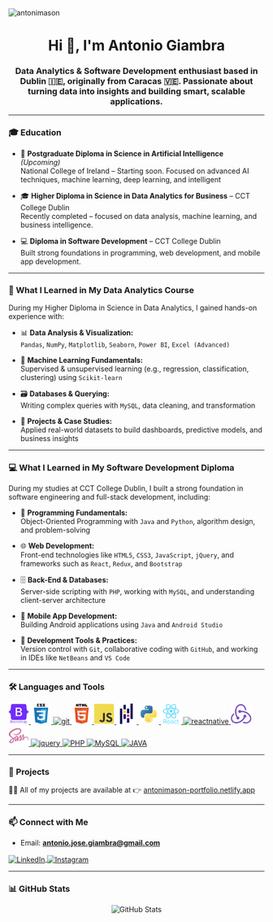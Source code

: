 <img src="https://komarev.com/ghpvc/?username=antonimason&label=Profile%20views&color=0e75b6&style=flat" alt="antonimason" />
<h1 align="center">Hi 👋, I'm Antonio Giambra</h1>
<h3 align="center">Data Analytics & Software Development enthusiast based in Dublin 🇮🇪, originally from Caracas 🇻🇪. Passionate about turning data into insights and building smart, scalable applications.</h3>

---

### 🎓 Education

- 🤖 **Postgraduate Diploma in Science in Artificial Intelligence** *(Upcoming)*  
  National College of Ireland – Starting soon. Focused on advanced AI techniques, machine learning, deep learning, and intelligent
  
- 🎓 **Higher Diploma in Science in Data Analytics for Business** – CCT College Dublin   
  Recently completed – focused on data analysis, machine learning, and business intelligence.

- 💻 **Diploma in Software Development** – CCT College Dublin  
  Built strong foundations in programming, web development, and mobile app development.

---

### 🧠 What I Learned in My Data Analytics Course

During my Higher Diploma in Science in Data Analytics, I gained hands-on experience with:

- 📊 **Data Analysis & Visualization:**  
  `Pandas`, `NumPy`, `Matplotlib`, `Seaborn`, `Power BI`, `Excel (Advanced)`

- 🤖 **Machine Learning Fundamentals:**  
  Supervised & unsupervised learning (e.g., regression, classification, clustering) using `Scikit-learn`

- 🗃️ **Databases & Querying:**  
  Writing complex queries with `MySQL`, data cleaning, and transformation

- 🧪 **Projects & Case Studies:**  
  Applied real-world datasets to build dashboards, predictive models, and business insights

---

### 💻 What I Learned in My Software Development Diploma

During my studies at CCT College Dublin, I built a strong foundation in software engineering and full-stack development, including:

- 🧱 **Programming Fundamentals:**  
  Object-Oriented Programming with `Java` and `Python`, algorithm design, and problem-solving

- 🌐 **Web Development:**  
  Front-end technologies like `HTML5`, `CSS3`, `JavaScript`, `jQuery`, and frameworks such as `React`, `Redux`, and `Bootstrap`

- 🗄️ **Back-End & Databases:**  
  Server-side scripting with `PHP`, working with `MySQL`, and understanding client-server architecture

- 📱 **Mobile App Development:**  
  Building Android applications using `Java` and `Android Studio`

- 🧰 **Development Tools & Practices:**  
  Version control with `Git`, collaborative coding with `GitHub`, and working in IDEs like `NetBeans` and `VS Code`

---

### 🛠️ Languages and Tools

<p align="left"> <a href="https://getbootstrap.com" target="_blank" rel="noreferrer"> <img src="https://raw.githubusercontent.com/devicons/devicon/master/icons/bootstrap/bootstrap-plain-wordmark.svg" alt="bootstrap" width="40" height="40"/> </a> <a href="https://www.w3schools.com/css/" target="_blank" rel="noreferrer"> <img src="https://raw.githubusercontent.com/devicons/devicon/master/icons/css3/css3-original-wordmark.svg" alt="css3" width="40" height="40"/> </a> <a href="https://git-scm.com/" target="_blank" rel="noreferrer"> <img src="https://www.vectorlogo.zone/logos/git-scm/git-scm-icon.svg" alt="git" width="40" height="40"/> </a> <a href="https://www.w3.org/html/" target="_blank" rel="noreferrer"> <img src="https://raw.githubusercontent.com/devicons/devicon/master/icons/html5/html5-original-wordmark.svg" alt="html5" width="40" height="40"/> </a> <a href="https://developer.mozilla.org/en-US/docs/Web/JavaScript" target="_blank" rel="noreferrer"> <img src="https://raw.githubusercontent.com/devicons/devicon/master/icons/javascript/javascript-original.svg" alt="javascript" width="40" height="40"/> </a> <a href="https://pandas.pydata.org/" target="_blank" rel="noreferrer"> <img src="https://raw.githubusercontent.com/devicons/devicon/2ae2a900d2f041da66e950e4d48052658d850630/icons/pandas/pandas-original.svg" alt="pandas" width="40" height="40"/> </a> <a href="https://www.python.org" target="_blank" rel="noreferrer"> <img src="https://raw.githubusercontent.com/devicons/devicon/master/icons/python/python-original.svg" alt="python" width="40" height="40"/> </a> <a href="https://reactjs.org/" target="_blank" rel="noreferrer"> <img src="https://raw.githubusercontent.com/devicons/devicon/master/icons/react/react-original-wordmark.svg" alt="react" width="40" height="40"/> </a> <a href="https://reactnative.dev/" target="_blank" rel="noreferrer"> <img src="https://reactnative.dev/img/header_logo.svg" alt="reactnative" width="40" height="40"/> </a> <a href="https://redux.js.org" target="_blank" rel="noreferrer"> <img src="https://raw.githubusercontent.com/devicons/devicon/master/icons/redux/redux-original.svg" alt="redux" width="40" height="40"/> </a> <a href="https://sass-lang.com" target="_blank" rel="noreferrer"> <img src="https://raw.githubusercontent.com/devicons/devicon/master/icons/sass/sass-original.svg" alt="sass" width="40" height="40"/> </a> <a href="https://jquery.com/" target="_blank" rel="noreferrer"> <img src="https://www.vectorlogo.zone/logos/jquery/jquery-vertical.svg" alt="jquery" width="40" height="40"/> </a> <a href="[https://jquery.com/](https://www.php.net/)" target="_blank" rel="noreferrer"> <img src="https://www.vectorlogo.zone/logos/php/php-vertical.svg" alt="PHP" width="40" height="40"/> </a><a href="https://www.mysql.com/" target="_blank" rel="noreferrer"> <img src="https://www.vectorlogo.zone/logos/mysql/mysql-ar21.svg" alt="MySQL" width="40" height="40"/> </a><a href="https://www.java.com/es/" target="_blank" rel="noreferrer"> <img src="https://www.vectorlogo.zone/logos/java/java-vertical.svg" alt="JAVA" width="40" height="40"/> </a></p>

---

### 🚀 Projects

👨‍💻 All of my projects are available at 👉 [antonimason-portfolio.netlify.app](https://antonimason-portfolio.netlify.app/)

---

### 📫 Connect with Me

- Email: **antonio.jose.giambra@gmail.com**

<p align="left">
  <a href="https://linkedin.com/in/antonio giambra castellanos" target="blank">
    <img align="center" src="https://raw.githubusercontent.com/rahuldkjain/github-profile-readme-generator/master/src/images/icons/Social/linked-in-alt.svg" alt="LinkedIn" height="30" width="40" />
  </a>
  <a href="https://instagram.com/anto_code9" target="blank">
    <img align="center" src="https://raw.githubusercontent.com/rahuldkjain/github-profile-readme-generator/master/src/images/icons/Social/instagram.svg" alt="Instagram" height="30" width="40" />
  </a>
</p>

---

### 📊 GitHub Stats

<p align="center">
  <img src="https://github-readme-stats.vercel.app/api?username=antonimason&show_icons=true&theme=tokyonight" alt="GitHub Stats" />
</p>
